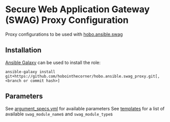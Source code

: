 # Secure Web Application Gateway (SWAG) Proxy Configuration
Proxy configurations to be used with [hobo.ansible.swag](https://github.com/hobointhecorner/hobo.ansible.swag)

## Installation
[Ansible Galaxy](https://galaxy.ansible.com/docs/using/installing.html) can be used to install the role:

`ansible-galaxy install git+https://github.com/hobointhecorner/hobo.ansible.swag_proxy.git[,<branch or commit hash>]`

## Parameters
See [argument_specs.yml](./meta/argument_specs.yml) for available parameters
See [templates](./templates/) for a list of available `swag_module_name`s and `swag_module_type`s
